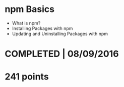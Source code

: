 # npm Basics
- What is npm?
- Installing Packages with npm
- Updating and Uninstalling Packages with npm

# COMPLETED | 08/09/2016
# 241 points
